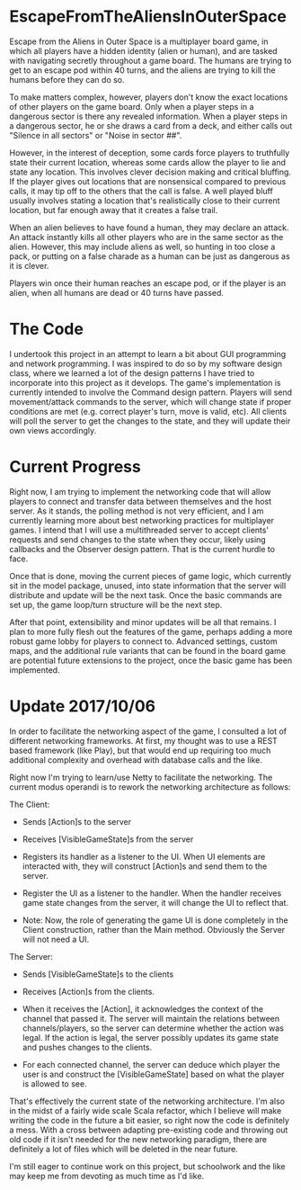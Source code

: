 # EscapeFromTheAliensInOuterSpace

Escape from the Aliens in Outer Space is a multiplayer board game, in which all players have a hidden identity (alien or human), and are tasked with navigating secretly throughout a game board. The humans are trying to get to an escape pod within 40 turns, and the aliens are trying to kill the humans before they can do so.

To make matters complex, however, players don't know the exact locations of other players on the game board. Only when a player steps in a dangerous sector is there any revealed information. When a player steps in a dangerous sector, he or she draws a card from a deck, and either calls out "Silence in all sectors" or "Noise in sector ##".

However, in the interest of deception, some cards force players to truthfully state their current location, whereas some cards allow the player to lie and state any location. This involves clever decision making and critical bluffing. If the player gives out locations that are nonsensical compared to previous calls, it may tip off to the others that the call is false. A well played bluff usually involves stating a location that's realistically close to their current location, but far enough away that it creates a false trail.

When an alien believes to have found a human, they may declare an attack. An attack instantly kills all other players who are in the same sector as the alien. However, this may include aliens as well, so hunting in too close a pack, or putting on a false charade as a human can be just as dangerous as it is clever.

Players win once their human reaches an escape pod, or if the player is an alien, when all humans are dead or 40 turns have passed.

# The Code

I undertook this project in an attempt to learn a bit about GUI programming and network programming. I was inspired to do so by my software design class, where we learned a lot of the design patterns I have tried to incorporate into this project as it develops.
The game's implementation is currently intended to involve the Command design pattern. Players will send movement/attack commands to the server, which will change state if proper conditions are met (e.g. correct player's turn, move is valid, etc). All clients will poll the server to get the changes to the state, and they will update their own views accordingly.

# Current Progress

Right now, I am trying to implement the networking code that will allow players to connect and transfer data between themselves and the host server. As it stands, the polling method is not very efficient, and I am currently learning more about best networking practices for multiplayer games. I intend that I will use a multithreaded server to accept clients' requests and send changes to the state when they occur, likely using callbacks and the Observer design pattern. That is the current hurdle to face.

Once that is done, moving the current pieces of game logic, which currently sit in the model package, unused, into state information that the server will distribute and update will be the next task. Once the basic commands are set up, the game loop/turn structure will be the next step.

After that point, extensibility and minor updates will be all that remains. I plan to more fully flesh out the features of the game, perhaps adding a more robust game lobby for players to connect to. Advanced settings, custom maps, and the additional rule variants that can be found in the board game are potential future extensions to the project, once the basic game has been implemented.

# Update 2017/10/06

In order to facilitate the networking aspect of the game, I consulted a lot of different networking frameworks. At first, my thought was to use a REST based framework (like Play), but that would end up requiring too much additional complexity and overhead with database calls and the like.

Right now I'm trying to learn/use Netty to facilitate the networking. The current modus operandi is to rework the networking architecture as follows:

The Client:

* Sends [Action]s to the server
    
* Receives [VisibleGameState]s from the server
    
* Registers its handler as a listener to the UI. When UI elements are interacted with, they will construct [Action]s and send them to the server.
    
* Register the UI as a listener to the handler. When the handler receives game state changes from the server, it will change the UI to reflect that.
    
* Note: Now, the role of generating the game UI is done completely in the Client construction, rather than the Main method. Obviously the Server will not need a UI.

The Server:

* Sends [VisibleGameState]s to the clients
    
* Receives [Action]s from the clients.
    
* When it receives the [Action], it acknowledges the context of the channel that passed it. The server will maintain the relations between channels/players, so the server can determine whether the action was legal. If the action is legal, the server possibly updates its game state and pushes changes to the clients.
    
* For each connected channel, the server can deduce which player the user is and construct the [VisibleGameState] based on what the player is allowed to see.

That's effectively the current state of the networking architecture. I'm also in the midst of a fairly wide scale Scala refactor, which I believe will make writing the code in the future a bit easier, so right now the code is definitely a mess. With a cross between adapting pre-existing code and throwing out old code if it isn't needed for the new networking paradigm, there are definitely a lot of files which will be deleted in the near future.

I'm still eager to continue work on this project, but schoolwork and the like may keep me from devoting as much time as I'd like.
